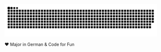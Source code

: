 <picture>
  <source media="(prefers-color-scheme: dark)" srcset="https://raw.githubusercontent.com/Jutta197/Jutta197/output/github-contribution-grid-snake-dark.svg">
  <source media="(prefers-color-scheme: light)" srcset="https://raw.githubusercontent.com/Jutta197/Jutta197/output/github-contribution-grid-snake.svg">
  <img alt="github contribution grid snake animation" src="https://raw.githubusercontent.com/Jutta197/Jutta197/output/github-contribution-grid-snake.svg">
</picture>

❤ Major in German & Code for Fun 
